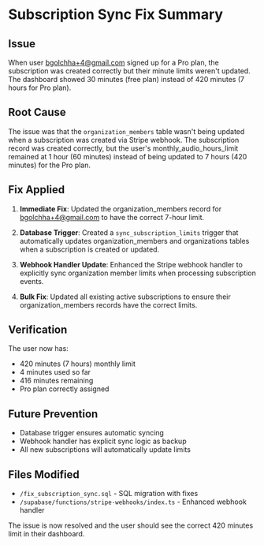 # Subscription Sync Fix Summary

## Issue
When user bgolchha+4@gmail.com signed up for a Pro plan, the subscription was created correctly but their minute limits weren't updated. The dashboard showed 30 minutes (free plan) instead of 420 minutes (7 hours for Pro plan).

## Root Cause
The issue was that the `organization_members` table wasn't being updated when a subscription was created via Stripe webhook. The subscription record was created correctly, but the user's monthly_audio_hours_limit remained at 1 hour (60 minutes) instead of being updated to 7 hours (420 minutes) for the Pro plan.

## Fix Applied

1. **Immediate Fix**: Updated the organization_members record for bgolchha+4@gmail.com to have the correct 7-hour limit.

2. **Database Trigger**: Created a `sync_subscription_limits` trigger that automatically updates organization_members and organizations tables when a subscription is created or updated.

3. **Webhook Handler Update**: Enhanced the Stripe webhook handler to explicitly sync organization member limits when processing subscription events.

4. **Bulk Fix**: Updated all existing active subscriptions to ensure their organization_members records have the correct limits.

## Verification
The user now has:
- 420 minutes (7 hours) monthly limit
- 4 minutes used so far
- 416 minutes remaining
- Pro plan correctly assigned

## Future Prevention
- Database trigger ensures automatic syncing
- Webhook handler has explicit sync logic as backup
- All new subscriptions will automatically update limits

## Files Modified
- `/fix_subscription_sync.sql` - SQL migration with fixes
- `/supabase/functions/stripe-webhooks/index.ts` - Enhanced webhook handler

The issue is now resolved and the user should see the correct 420 minutes limit in their dashboard.